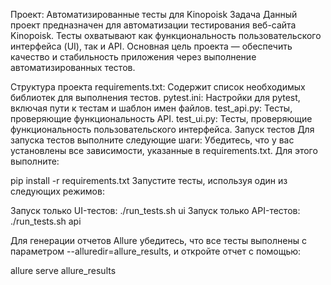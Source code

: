Проект: Автоматизированные тесты для Kinopoisk
Задача
Данный проект предназначен для автоматизации тестирования веб-сайта Kinopoisk. Тесты охватывают как функциональность пользовательского интерфейса (UI), так и API. Основная цель проекта — обеспечить качество и стабильность приложения через выполнение автоматизированных тестов.

Структура проекта
requirements.txt: Содержит список необходимых библиотек для выполнения тестов.
pytest.ini: Настройки для pytest, включая пути к тестам и шаблон имен файлов.
test_api.py: Тесты, проверяющие функциональность API.
test_ui.py: Тесты, проверяющие функциональность пользовательского интерфейса.
Запуск тестов
Для запуска тестов выполните следующие шаги:
Убедитесь, что у вас установлены все зависимости, указанные в requirements.txt. Для этого выполните:

pip install -r requirements.txt
Запустите тесты, используя один из следующих режимов:

Запуск только UI-тестов:
./run_tests.sh ui
Запуск только API-тестов:
./run_tests.sh api

Для генерации отчетов Allure убедитесь, что все тесты выполнены с параметром --alluredir=allure_results, и откройте отчет с помощью:


allure serve allure_results
